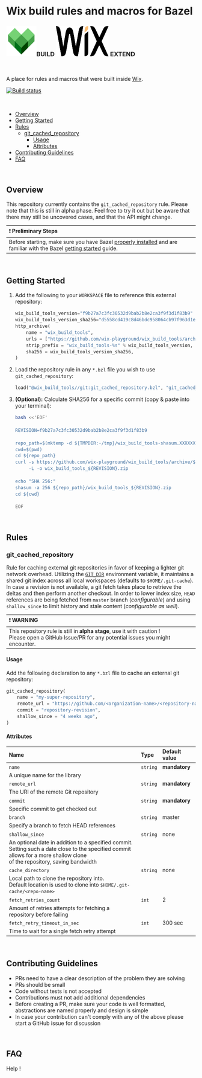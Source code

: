 <h1>Wix build rules and macros for Bazel</h1>

<h3 id="wix-logo">
	<img src="assets/icons/bazel.svg" height="80" width="80">BUILD 
	<img src="assets/icons/wix.svg" height="80" width="140"> EXTEND
</h3>

<br>

A place for rules and macros that were built inside [Wix](https://www.wix.engineering/).

[![Build status](https://github.com/wix-playground/wix_build_tools/actions/workflows/continuous-integration-workflow.yml/badge.svg)](https://github.com/wix-playground/wix_build_tools/actions/workflows/continuous-integration-workflow.yml)

<br>

- [Overview](#overview)
- [Getting Started](#getting-started)
- [Rules](#rules)
   - [git_cached_repository](#git_cached_repository)
      - [Usage](#git_cached_repository_usage)
      - [Attributes](#git_cached_repository_attr)
- [Contributing Guidelines](#contributing)
- [FAQ](#faq)

<br>

<h2 id="overview">Overview</h2>

This repository currently contains the `git_cached_repository` rule. Please note that this is still in alpha phase. Feel free to try it out but be aware that there may still be uncovered cases, and that the API might change.

| :heavy_exclamation_mark: Preliminary Steps |
| :--------------------------------------- |
| Before starting, make sure you have Bazel [properly installed](https://docs.bazel.build/install.html) and are familiar with the Bazel [getting started](https://docs.bazel.build/getting-started.html) guide. |

<br>

<h2 id="getting-started">Getting Started</h2>

1. Add the following to your `WORKSPACE` file to reference this external repository:

   ```python
   wix_build_tools_version="f9b27a7c3fc30532d9bab2b8e2ca3f9f3d1f83b9"
   wix_build_tools_version_sha256="d5558cd419c8d46bdc958064cb97f963d1ea793866414c025906ec15033512ed"
   http_archive(
       name = "wix_build_tools",
       urls = ["https://github.com/wix-playground/wix_build_tools/archive/%s.zip" % wix_build_tools_version],
       strip_prefix = "wix_build_tools-%s" % wix_build_tools_version,
       sha256 = wix_build_tools_version_sha256,
   )
   ```

1. Load the repository rule in any `*.bzl` file you wish to use `git_cached_repository`:

   ```python
   load("@wix_build_tools//git:git_cached_repository.bzl", "git_cached_repository")
   ```

1. **(Optional):** Calculate SHA256 for a specific commit (copy & paste into your terminal):

   ```bash
   bash <<'EOF'
   
   REVISION=f9b27a7c3fc30532d9bab2b8e2ca3f9f3d1f83b9
   
   repo_path=$(mktemp -d ${TMPDIR:-/tmp}/wix_build_tools-shasum.XXXXXX)
   cwd=$(pwd)
   cd ${repo_path}
   curl -s https://github.com/wix-playground/wix_build_tools/archive/${REVISION}.zip \
        -L -o wix_build_tools_${REVISION}.zip
   
   echo "SHA 256:"
   shasum -a 256 ${repo_path}/wix_build_tools_${REVISION}.zip
   cd ${cwd}
   
   EOF
   ```

<br>

<h2 id="rules">Rules</h2>

<h3 id="git_cached_repository">git_cached_repository</h3>

Rule for caching external git repositories in favor of keeping a lighter git network overhead.
Utilizing the [`GIT_DIR`](https://git-scm.com/book/en/v2/Git-Internals-Environment-Variables) environment variable, it maintains a shared git index across all local workspaces (defaults to `$HOME/.git-cache`).
In case a revision is not available, a git fetch takes place to retrieve the deltas and then perform another checkout.
In order to lower index size, `HEAD` references are being fetched from `master` branch (_configurable_) and using `shallow_since` to limit history and stale content (_configurable as well_).

| :heavy_exclamation_mark: WARNING |
| :--------------------------------------- |
| This repository rule is still in **alpha stage**, use it with caution !<br>Please open a GitHub Issue/PR for any potential issues you might encounter. |

<h4 id="git_cached_repository_usage">Usage</h4>

Add the following declaration to any `*.bzl` file to cache an external git repository:

```python
git_cached_repository(
    name = "my-super-repository",
    remote_url = "https://github.com/<organization-name>/<repository-name>.git",
    commit = "repository-revision",
    shallow_since = "4 weeks ago",
)
```

<h4 id="git_cached_repository_attr">Attributes</h4>

| **Name**            | **Type**           | **Default value**
| :---                           | :---                        | :---
| `name`       | `string`    | **mandatory**
| A unique name for the library
| `remote_url` | `string`    | **mandatory**
| The URI of the remote Git repository
| `commit`     | `string`    | **mandatory**
| Specific commit to get checked out
| `branch`     | `string`    | master
| Specify a branch to fetch HEAD references
| `shallow_since`     |  `string`  | none
| An optional date in addition to a specified commit.<br>Setting such a date close to the specified commit allows for a more shallow clone <br>of the repository, saving bandwidth
| `cache_directory`     | `string`    | none
| Local path to clone the repository into.<br>Default location is used to clone into `$HOME/.git-cache/<repo-name>`
| `fetch_retries_count`     | `int`    | 2
| Amount of retries attempts for fetching a repository before failing
| `fetch_retry_timeout_in_sec`     | `int`    | 300 sec
| Time to wait for a single fetch retry attempt

<br>

<h2 id="contributing">Contributing Guidelines</h2>

- PRs need to have a clear description of the problem they are solving
- PRs should be small
- Code without tests is not accepted
- Contributions must not add additional dependencies
- Before creating a PR, make sure your code is well formatted, abstractions are named properly and design is simple
- In case your contribution can't comply with any of the above please start a GitHub issue for discussion

<br>

<h2 id="faq">FAQ</h2>

Help !
